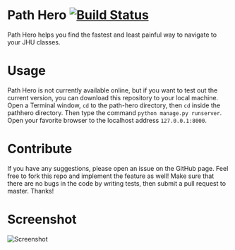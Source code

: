 # Path Hero [![Build Status](https://travis-ci.org/andrewwong97/path-hero.svg?branch=master)](https://travis-ci.org/andrewwong97/path-hero)

Path Hero helps you find the fastest and least painful way to navigate to your JHU classes.

# Usage
Path Hero is not currently available online, but if you want to test out the current version, you can download this repository to your local machine. Open a Terminal window, <code>cd</code> to the path-hero directory, then <code>cd</code> inside the pathhero directory. Then type the command <code>python manage.py runserver</code>. Open your favorite browser to the localhost address <code>127.0.0.1:8000</code>. 

# Contribute
If you have any suggestions, please open an issue on the GitHub page. Feel free to fork this repo and implement the feature as well! Make sure that there are no bugs in the code by writing tests, then submit a pull request to master. Thanks!

# Screenshot
![Screenshot](https://i.gyazo.com/e6f499cdc8e2b89eab2edf0ea7d9eaf1.png)
